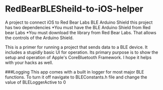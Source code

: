RedBearBLESheild-to-iOS-helper
==============================

A project to connect iOS to Red Bear Labs BLE Arduino Shield this project has two dependencies
*You must have the BLE Arduino Shield from Red bear Labs
*You must download the library from Red Bear Labs. That allows the controls of the Arduino Shield.

This is a primer for running a project that sends data to a BLE device. It includes a stupidly basic UI for operation.  Its primary purpose is to show the setup and operation of Apple's CoreBluetooth Framework. I hope it helps with your hacks as well.  

###Logging 
This app comes with a built in logger for most major BLE functions.  To turn it off navigate to BLEConstants.h file and change the value of BLELoggerActive to 0 
